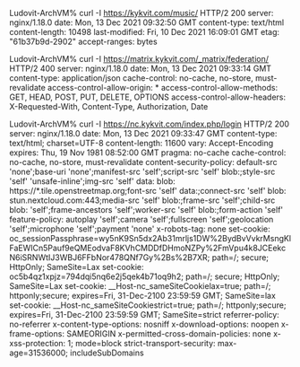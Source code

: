 Ludovit-ArchVM% curl -I https://kykvit.com/music/
HTTP/2 200
server: nginx/1.18.0
date: Mon, 13 Dec 2021 09:32:50 GMT
content-type: text/html
content-length: 10498
last-modified: Fri, 10 Dec 2021 16:09:01 GMT
etag: "61b37b9d-2902"
accept-ranges: bytes

Ludovit-ArchVM% curl -I https://matrix.kykvit.com/_matrix/federation/       
HTTP/2 400
server: nginx/1.18.0
date: Mon, 13 Dec 2021 09:33:14 GMT
content-type: application/json
cache-control: no-cache, no-store, must-revalidate
access-control-allow-origin: *
access-control-allow-methods: GET, HEAD, POST, PUT, DELETE, OPTIONS
access-control-allow-headers: X-Requested-With, Content-Type, Authorization, Date

Ludovit-ArchVM% curl -I https://nc.kykvit.com/index.php/login
HTTP/2 200
server: nginx/1.18.0
date: Mon, 13 Dec 2021 09:33:47 GMT
content-type: text/html; charset=UTF-8
content-length: 11600
vary: Accept-Encoding
expires: Thu, 19 Nov 1981 08:52:00 GMT
pragma: no-cache
cache-control: no-cache, no-store, must-revalidate
content-security-policy: default-src 'none';base-uri 'none';manifest-src 'self';script-src 'self' blob:;style-src 'self' 'unsafe-inline';img-src 'self' data: blob: https://*.tile.openstreetmap.org;font-src 'self' data:;connect-src 'self' blob: stun.nextcloud.com:443;media-src 'self' blob:;frame-src 'self';child-src blob: 'self';frame-ancestors 'self';worker-src 'self' blob:;form-action 'self'
feature-policy: autoplay 'self';camera 'self';fullscreen 'self';geolocation 'self';microphone 'self';payment 'none'
x-robots-tag: none
set-cookie: oc_sessionPassphrase=wy5nK9Sn5dx2Ab31mrljs1DW%2BydBvVvkrMsngKlFaEWICn5Pauf9eQMEodvaF8KVhCMDDfDHmoNZPy%2FmVpu4k8JCEekcN6iSRNWtIJ3WBJ6FFbNor478QNf7Gy%2Bs%2B7XR; path=/; secure; HttpOnly; SameSite=Lax
set-cookie: oc5b4qz1xpjz=794dqi5nq6e2j5qek4b71oq9h2; path=/; secure; HttpOnly; SameSite=Lax
set-cookie: __Host-nc_sameSiteCookielax=true; path=/; httponly;secure; expires=Fri, 31-Dec-2100 23:59:59 GMT; SameSite=lax
set-cookie: __Host-nc_sameSiteCookiestrict=true; path=/; httponly;secure; expires=Fri, 31-Dec-2100 23:59:59 GMT; SameSite=strict
referrer-policy: no-referrer
x-content-type-options: nosniff
x-download-options: noopen
x-frame-options: SAMEORIGIN
x-permitted-cross-domain-policies: none
x-xss-protection: 1; mode=block
strict-transport-security: max-age=31536000; includeSubDomains